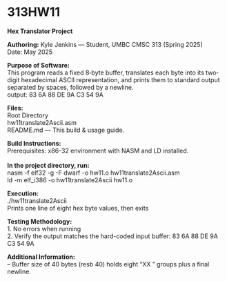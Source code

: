 # 313HW11
**Hex Translator Project**

**Authoring:**
Kyle Jenkins –– Student, UMBC CMSC 313 (Spring 2025)
<br> Date: May 2025 <br>

**Purpose of Software:**
<br>This program reads a fixed 8‐byte buffer, translates each byte into its two‐digit hexadecimal ASCII representation, and prints them to standard output separated by spaces, followed by a newline.
<br>output: 83 6A 88 DE 9A C3 54 9A <br>

**Files:**
<br>Root Directory
<br> hw11translate2Ascii.asm 
<br> README.md — This build & usage guide.

**Build Instructions:**
<br>Prerequisites: x86-32 environment with NASM and LD installed.
<br>
**<br>In the project directory, run:**
<br>nasm -f elf32 -g -F dwarf -o hw11.o hw11translate2Ascii.asm <br>ld -m elf_i386 -o hw11translate2Ascii hw11.o <br>

**Execution:**
<br>./hw11translate2Ascii
<br>Prints one line of eight hex byte values, then exits

**Testing Methodology:**
<br>1. No errors when running
<br>2. Verify the output matches the hard-coded input buffer: 83 6A 88 DE 9A C3 54 9A

**Additional Information:**
<br>– Buffer size of 40 bytes (resb 40) holds eight “XX ” groups plus a final newline.
